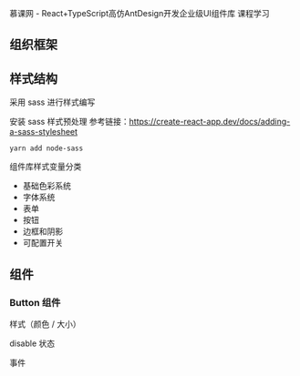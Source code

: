 慕课网 - React+TypeScript高仿AntDesign开发企业级UI组件库 课程学习

## 组织框架

## 样式结构

采用 sass 进行样式编写

安装 sass 样式预处理 参考链接：<https://create-react-app.dev/docs/adding-a-sass-stylesheet>

```shell
yarn add node-sass
```

组件库样式变量分类

- 基础色彩系统
- 字体系统
- 表单
- 按钮
- 边框和阴影
- 可配置开关

## 组件

### Button 组件

样式（颜色 / 大小）

disable 状态

事件

